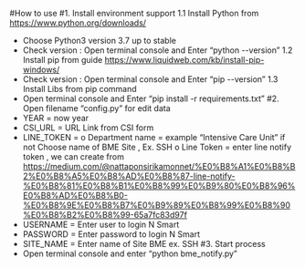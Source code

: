 #How to use
#1.	Install environment support 
1.1	Install Python from https://www.python.org/downloads/ 
-	Choose Python3 version 3.7 up to stable
-	Check version : Open terminal  console and Enter “python --version”
1.2	Install pip from guide https://www.liquidweb.com/kb/install-pip-windows/
-	Check version : Open terminal console and Enter “pip --version”
1.3	Install Libs from pip command 
-	Open terminal console and Enter “pip install -r requirements.txt”
#2.	Open filename “config.py” for edit data
-	YEAR = now year
-	CSI_URL = URL Link from CSI form
-	LINE_TOKEN = 
o	Department name = example “Intensive Care Unit” if not Choose name of BME Site , Ex. SSH
o	Line Token = enter line notify token , we can create from https://medium.com/@nattaponsirikamonnet/%E0%B8%A1%E0%B8%B2%E0%B8%A5%E0%B8%AD%E0%B8%87-line-notify-%E0%B8%81%E0%B8%B1%E0%B8%99%E0%B9%80%E0%B8%96%E0%B8%AD%E0%B8%B0-%E0%B8%9E%E0%B8%B7%E0%B9%89%E0%B8%99%E0%B8%90%E0%B8%B2%E0%B8%99-65a7fc83d97f
-	USERNAME = Enter user to login N Smart
-	PASSWORD = Enter password to login N Smart
-	SITE_NAME = Enter name of Site BME ex. SSH
#3.	Start process
-	Open terminal console and enter “python bme_notify.py”
